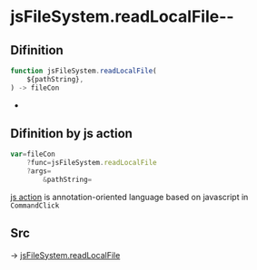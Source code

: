 # jsFileSystem.readLocalFile--

## Difinition

```js.js
function jsFileSystem.readLocalFile(
	${pathString},
) -> fileCon
```

- 


## Difinition by js action

```js.js
var=fileCon
	?func=jsFileSystem.readLocalFile
	?args=
		&pathString=
```

[js action](#) is annotation-oriented language based on javascript in `CommandClick`



## Src

-> [jsFileSystem.readLocalFile](https://github.com/puutaro/CommandClick/blob/master/app/src/main/java/com/puutaro/commandclick/fragment_lib/terminal_fragment/js_interface/file/JsFileSystem.kt#L28)


